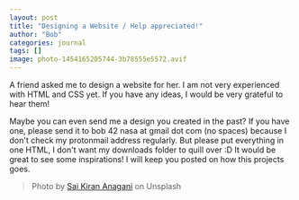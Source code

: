 ```yaml
---
layout: post
title: "Designing a Website / Help appreciated!"
author: "Bob"
categories: journal
tags: []
image: photo-1454165205744-3b78555e5572.avif
---
```


A friend asked me to design a website for her.
I am not very experienced with HTML and CSS yet.
If you have any ideas, I would be very grateful to hear them!

Maybe you can even send me a design you created in the past?
If you have one, please send it to bob 42 nasa at gmail dot com (no spaces) because I don't check my protonmail address regularly.
But please put everything in one HTML, I don't want my downloads folder to quill over :D
It would be great to see some inspirations!
I will keep you posted on how this projects goes.

> Photo by [Sai Kiran Anagani](https://unsplash.com/photos/5Ntkpxqt54Y) on Unsplash
